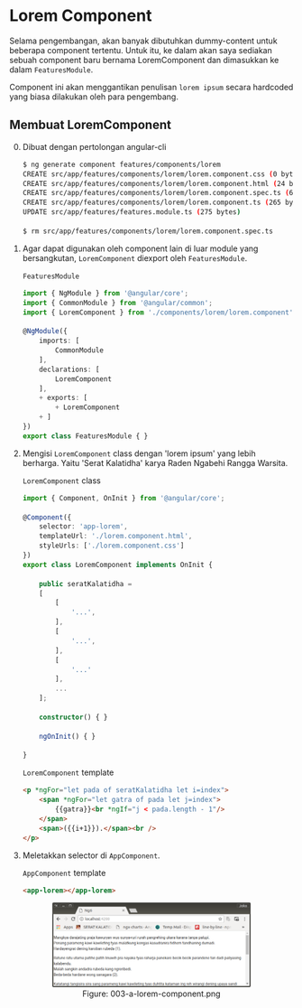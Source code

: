 # Lorem Component

Selama pengembangan, akan banyak dibutuhkan dummy-content untuk beberapa component tertentu. Untuk itu, ke dalam akan saya sediakan sebuah component baru bernama LoremComponent dan dimasukkan ke dalam `FeaturesModule`.

Component ini akan menggantikan penulisan `lorem ipsum` secara hardcoded yang biasa dilakukan oleh para pengembang. 

## Membuat LoremComponent

0. Dibuat dengan pertolongan angular-cli

    ```bash
    $ ng generate component features/components/lorem
    CREATE src/app/features/components/lorem/lorem.component.css (0 bytes)
    CREATE src/app/features/components/lorem/lorem.component.html (24 bytes)
    CREATE src/app/features/components/lorem/lorem.component.spec.ts (621 bytes)
    CREATE src/app/features/components/lorem/lorem.component.ts (265 bytes)
    UPDATE src/app/features/features.module.ts (275 bytes)

    $ rm src/app/features/components/lorem/lorem.component.spec.ts
    ```

1. Agar dapat digunakan oleh component lain di luar module yang bersangkutan, `LoremComponent` diexport oleh `FeaturesModule`.

    `FeaturesModule`

    ```typescript
    import { NgModule } from '@angular/core';
    import { CommonModule } from '@angular/common';
    import { LoremComponent } from './components/lorem/lorem.component';

    @NgModule({
        imports: [
            CommonModule
        ],
        declarations: [
            LoremComponent
        ],
        + exports: [
            + LoremComponent
        + ]
    })
    export class FeaturesModule { }
    ```

2. Mengisi `LoremComponent` class dengan 'lorem ipsum' yang lebih berharga. Yaitu 'Serat Kalatidha' karya Raden Ngabehi Rangga Warsita.

    `LoremComponent` class

    ```typescript
    import { Component, OnInit } from '@angular/core';

    @Component({
        selector: 'app-lorem',
        templateUrl: './lorem.component.html',
        styleUrls: ['./lorem.component.css']
    })
    export class LoremComponent implements OnInit {

        public seratKalatidha =
        [
            [
                '...',
            ],
            [
                '...',
            ],
            [
                '...'
            ],
            ...
        ];

        constructor() { }

        ngOnInit() { }

    }
    ```

    `LoremComponent` template

    ```html
    <p *ngFor="let pada of seratKalatidha let i=index">
        <span *ngFor="let gatra of pada let j=index">
            {{gatra}}<br *ngIf="j < pada.length - 1"/>
        </span>
        <span>({{i+1}}).</span><br />
    </p>
    ```

3. Meletakkan selector di `AppComponent`.

    `AppComponent` template

    ```html
    <app-lorem></app-lorem>
    ```

<p align="center">
	<img src="./figures/003-a-lorem-component.png" width="70%" alt="003-a-lorem-component.png" />
    <br />
    Figure: 003-a-lorem-component.png
</p>